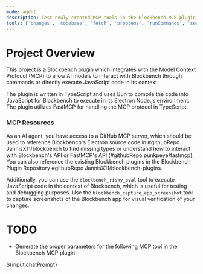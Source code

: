 ```yaml
---
mode: agent
description: Test newly created MCP tools in the Blockbench MCP plugin.
tools: ['changes', 'codebase', 'fetch', 'problems', 'runCommands', 'search', 'searchResults', 'terminalLastCommand', 'terminalSelection', 'usages', 'search_code', 'search_repositories', 'blockbench', 'websearch']
---
```


# Project Overview

This project is a Blockbench plugin which integrates with the Model Context Protocol (MCP) to allow AI models to interact with Blockbench through commands or directly execute JavaScript code in its context.

The plugin is written in TypeScript and uses Bun to compile the code into JavaScript for Blockbench to execute in its Electron Node.js environment. The plugin utilizes FastMCP for handling the MCP protocol in TypeScript.

### MCP Resources
As an AI agent, you have access to a GitHub MCP server, which should be used to reference Blockbench's Electron source code in #githubRepo JannisX11/blockbench to find missing types or understand how to interact with Blockbench's API or FastMCP's API (#githubRepo punkpeye/fastmcp). You can also reference the existing Blockbench plugins in the Blockbench Plugin Repository #githubRepo JannisX11/blockbench-plugins.

Additionally, you can use the `blockbench_risky_eval` tool to execute JavaScript code in the context of Blockbench, which is useful for testing and debugging purposes. Use the `blockbench_capture_app_screenshot` tool to capture screenshots of the Blockbench app for visual verification of your changes.

# TODO
- Generate the proper parameters for the following MCP tool in the Blockbench MCP plugin:

${input:chatPrompt}